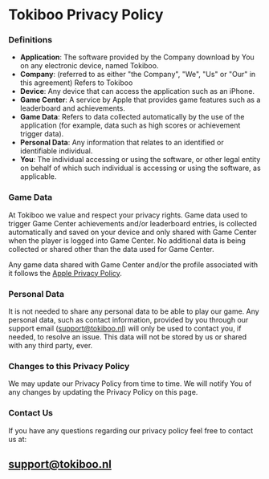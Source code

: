 # Tokiboo Privacy Policy

### Definitions

* **Application**: The software provided by the Company download by You on any electronic device, named Tokiboo.
* **Company**: (referred to as either "the Company", "We", "Us" or "Our" in this agreement) Refers to Tokiboo
* **Device**: Any device that can access the application such as an iPhone.
* **Game Center**: A service by Apple that provides game features such as a leaderboard and achievements.
* **Game Data**: Refers to data collected automatically by the use of the application (for example, data such as high scores or achievement trigger data).
* **Personal Data**: Any information that relates to an identified or identifiable individual.
* **You**: The individual accessing or using the software, or other legal entity on behalf of which such individual is accessing or using the software, as applicable.

### Game Data

At Tokiboo we value and respect your privacy rights. Game data used to trigger Game Center achievements and/or leaderboard entries, is collected automatically and saved on your device and only shared with Game Center when the player is logged into Game Center. No additional data is being collected or shared other than the data used for Game Center.

Any game data shared with Game Center and/or the profile associated with it follows the [Apple Privacy Policy](https://www.apple.com/legal/privacy/en-ww/). 

### Personal Data

It is not needed to share any personal data to be able to play our game. Any personal data, such as contact information, provided by you through our support email (support@tokiboo.nl) will only be used to contact you, if needed, to resolve an issue. This data will not be stored by us or shared with any third party, ever.

### Changes to this Privacy Policy

We may update our Privacy Policy from time to time. We will notify You of any changes by updating the Privacy Policy on this page.

### Contact Us

If you have any questions regarding our privacy policy feel free to contact us at:

## support@tokiboo.nl
